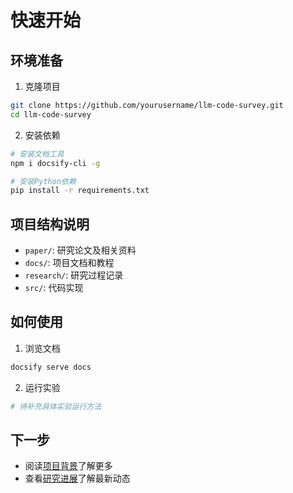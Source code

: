 # 快速开始

## 环境准备

1. 克隆项目
```bash
git clone https://github.com/yourusername/llm-code-survey.git
cd llm-code-survey
```

2. 安装依赖
```bash
# 安装文档工具
npm i docsify-cli -g

# 安装Python依赖
pip install -r requirements.txt
```

## 项目结构说明

- `paper/`: 研究论文及相关资料
- `docs/`: 项目文档和教程
- `research/`: 研究过程记录
- `src/`: 代码实现

## 如何使用

1. 浏览文档
```bash
docsify serve docs
```

2. 运行实验
```bash
# 待补充具体实验运行方法
```

## 下一步

- 阅读[项目背景](../overview/introduction.md)了解更多
- 查看[研究进展](../progress/research-log.md)了解最新动态 